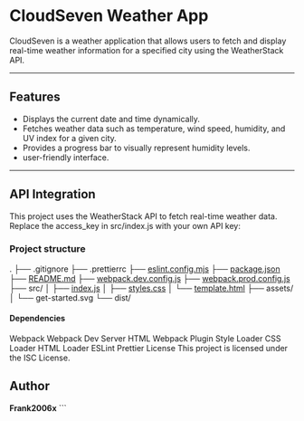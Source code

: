 # CloudSeven Weather App

CloudSeven is a weather application that allows users to fetch and display real-time weather information for a specified city using the WeatherStack API.

---

## Features

- Displays the current date and time dynamically.
- Fetches weather data such as temperature, wind speed, humidity, and UV index for a given city.
- Provides a progress bar to visually represent humidity levels.
-  user-friendly interface.

---


## API Integration
This project uses the WeatherStack API to fetch real-time weather data. Replace the access_key in src/index.js with your own API key:


### Project structure
.
├── .gitignore
├── .prettierrc
├── [eslint.config.mjs](http://_vscodecontentref_/0)
├── [package.json](http://_vscodecontentref_/1)
├── [README.md](http://_vscodecontentref_/2)
├── [webpack.dev.config.js](http://_vscodecontentref_/3)
├── [webpack.prod.config.js](http://_vscodecontentref_/4)
├── src/
│   ├── [index.js](http://_vscodecontentref_/5)
│   ├── [styles.css](http://_vscodecontentref_/6)
│   └── [template.html](http://_vscodecontentref_/7)
├── assets/
│   └── get-started.svg
└── dist/


#### Dependencies
Webpack
Webpack Dev Server
HTML Webpack Plugin
Style Loader
CSS Loader
HTML Loader
ESLint
Prettier
License
This project is licensed under the ISC License.

## Author
**Frank2006x** ```
